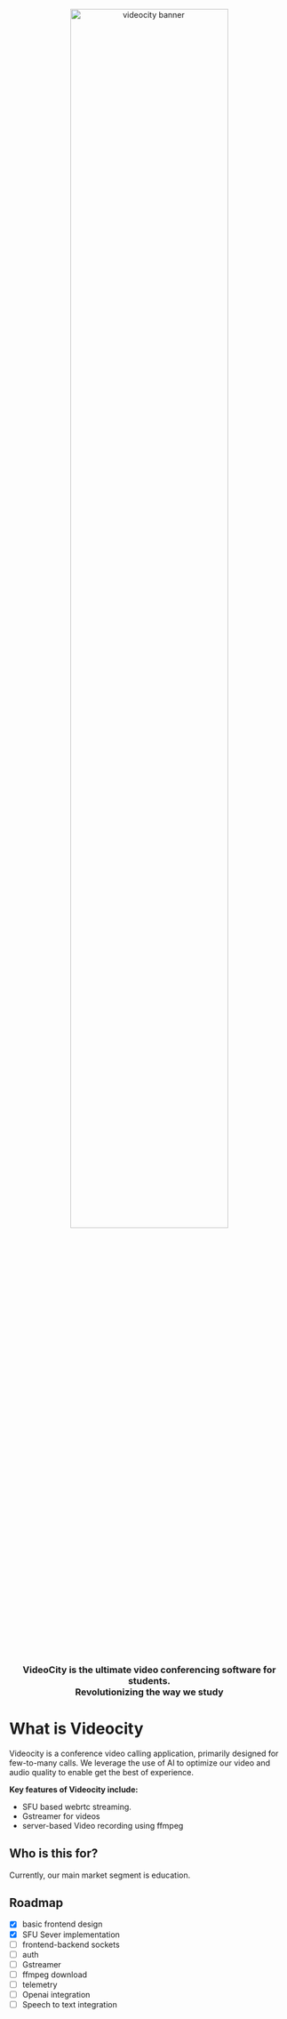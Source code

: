 <p align="center">
<img src="./demo/demo/public/VideoCity.svg" width="75%" alt="videocity banner">
</p>
<br/>
<h3 align="center">
    <span> VideoCity </span>
    is the ultimate video conferencing software for students.
    <br/>
     Revolutionizing the way we study
</h3>

# What is Videocity
Videocity is a conference video calling application, primarily designed for few-to-many calls. We leverage the use of AI to optimize our video and audio quality to enable get the best of experience. 

**Key features of Videocity include:** 
- SFU based webrtc streaming.
- Gstreamer for videos
- server-based Video recording using ffmpeg

## Who is this for?
Currently, our main market segment is education.

## Roadmap
- [x] basic frontend design
- [x] SFU Sever implementation
- [ ] frontend-backend sockets 
- [ ] auth
- [ ] Gstreamer
- [ ] ffmpeg download
- [ ] telemetry
- [ ] Openai integration
- [ ] Speech to text integration
